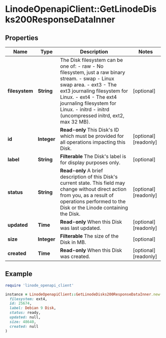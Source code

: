 # LinodeOpenapiClient::GetLinodeDisks200ResponseDataInner

## Properties

| Name | Type | Description | Notes |
| ---- | ---- | ----------- | ----- |
| **filesystem** | **String** | The Disk filesystem can be one of:    - raw - No filesystem, just a raw binary stream.   - swap - Linux swap area.   - ext3 - The ext3 journaling filesystem for Linux.   - ext4 - The ext4 journaling filesystem for Linux.   - initrd - initrd (uncompressed initrd, ext2, max 32 MB). | [optional] |
| **id** | **Integer** | __Read-only__ This Disk&#39;s ID which must be provided for all operations impacting this Disk. | [optional][readonly] |
| **label** | **String** | __Filterable__ The Disk&#39;s label is for display purposes only. | [optional] |
| **status** | **String** | __Read-only__ A brief description of this Disk&#39;s current state. This field may change without direct action from you, as a result of operations performed to the Disk or the Linode containing the Disk. | [optional][readonly] |
| **updated** | **Time** | __Read-only__ When this Disk was last updated. | [optional][readonly] |
| **size** | **Integer** | __Filterable__ The size of the Disk in MB. | [optional] |
| **created** | **Time** | __Read-only__ When this Disk was created. | [optional][readonly] |

## Example

```ruby
require 'linode_openapi_client'

instance = LinodeOpenapiClient::GetLinodeDisks200ResponseDataInner.new(
  filesystem: ext4,
  id: 25674,
  label: Debian 9 Disk,
  status: ready,
  updated: null,
  size: 48640,
  created: null
)
```

